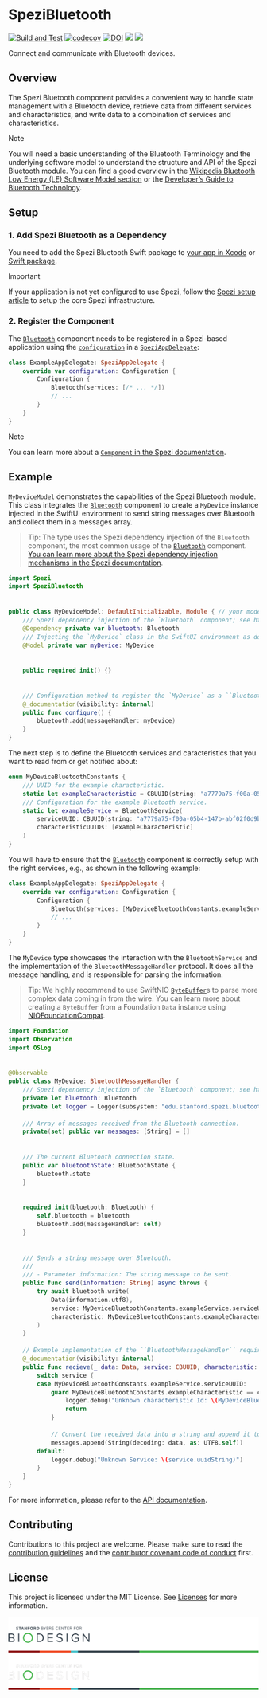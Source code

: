 <!--
                  
This source file is part of the Stanford Spezi open source project

SPDX-FileCopyrightText: 2022 Stanford University and the project authors (see CONTRIBUTORS.md)

SPDX-License-Identifier: MIT
             
-->

# SpeziBluetooth

[![Build and Test](https://github.com/StanfordSpezi/SpeziBluetooth/actions/workflows/build-and-test.yml/badge.svg)](https://github.com/StanfordSpezi/SpeziBluetooth/actions/workflows/build-and-test.yml)
[![codecov](https://codecov.io/gh/StanfordSpezi/SpeziBluetooth/graph/badge.svg?token=mgZAjyPJH4)](https://codecov.io/gh/StanfordSpezi/SpeziBluetooth)
[![DOI](https://zenodo.org/badge/DOI/10.5281/zenodo.10020080.svg)](https://doi.org/10.5281/zenodo.10020080)
[![](https://img.shields.io/endpoint?url=https%3A%2F%2Fswiftpackageindex.com%2Fapi%2Fpackages%2FStanfordSpezi%2FSpeziBluetooth%2Fbadge%3Ftype%3Dswift-versions)](https://swiftpackageindex.com/StanfordSpezi/SpeziBluetooth)
[![](https://img.shields.io/endpoint?url=https%3A%2F%2Fswiftpackageindex.com%2Fapi%2Fpackages%2FStanfordSpezi%2FSpeziBluetooth%2Fbadge%3Ftype%3Dplatforms)](https://swiftpackageindex.com/StanfordSpezi/SpeziBluetooth)

Connect and communicate with Bluetooth devices.


## Overview

The Spezi Bluetooth component provides a convenient way to handle state management with a Bluetooth device, retrieve data from different services and characteristics, and write data to a combination of services and characteristics.

> [!NOTE]  
> You will need a basic understanding of the Bluetooth Terminology and the underlying software model to understand the structure and API of the Spezi Bluetooth module. You can find a good overview in the [Wikipedia Bluetooth Low Energy (LE) Software Model section](https://en.wikipedia.org/wiki/Bluetooth_Low_Energy#Software_model) or the [Developer’s Guide
to Bluetooth Technology](https://www.bluetooth.com/blog/a-developers-guide-to-bluetooth/).


## Setup


### 1. Add Spezi Bluetooth as a Dependency

You need to add the Spezi Bluetooth Swift package to
[your app in Xcode](https://developer.apple.com/documentation/xcode/adding-package-dependencies-to-your-app#) or
[Swift package](https://developer.apple.com/documentation/xcode/creating-a-standalone-swift-package-with-xcode#Add-a-dependency-on-another-Swift-package).

> [!IMPORTANT]  
> If your application is not yet configured to use Spezi, follow the [Spezi setup article](https://swiftpackageindex.com/stanfordspezi/spezi/documentation/spezi/initial-setup) to setup the core Spezi infrastructure.


### 2. Register the Component

The [`Bluetooth`](https://swiftpackageindex.com/stanfordspezi/spezibluetooth/documentation/spezibluetooth/bluetooth) component needs to be registered in a Spezi-based application using the 
[`configuration`](https://swiftpackageindex.com/stanfordspezi/spezi/documentation/spezi/speziappdelegate/configuration) in a
[`SpeziAppDelegate`](https://swiftpackageindex.com/stanfordspezi/spezi/documentation/spezi/speziappdelegate):
```swift
class ExampleAppDelegate: SpeziAppDelegate {
    override var configuration: Configuration {
        Configuration {
            Bluetooth(services: [/* ... */])
            // ...
        }
    }
}
```

> [!NOTE]  
> You can learn more about a [`Component` in the Spezi documentation](https://swiftpackageindex.com/stanfordspezi/spezi/documentation/spezi/component).


## Example

`MyDeviceModel` demonstrates the capabilities of the Spezi Bluetooth module.
This class integrates the [`Bluetooth`](https://swiftpackageindex.com/stanfordspezi/spezibluetooth/documentation/spezibluetooth/bluetooth) component to create a `MyDevice` instance injected in the SwiftUI environment to send string messages over Bluetooth and collect them in a messages array.

> Tip: The type uses the Spezi dependency injection of the `Bluetooth` component, the most common usage of the [`Bluetooth`](https://swiftpackageindex.com/stanfordspezi/spezibluetooth/documentation/spezibluetooth/bluetooth) component. [You can learn more about the Spezi dependency injection mechanisms in the Spezi documentation](https://swiftpackageindex.com/stanfordspezi/spezi/documentation/spezi/component#Dependencies).

```swift
import Spezi
import SpeziBluetooth


public class MyDeviceModel: DefaultInitializable, Module { // your model the app configures
    /// Spezi dependency injection of the `Bluetooth` component; see https://swiftpackageindex.com/stanfordspezi/spezi/documentation/spezi/component#Dependencies for more details.
    @Dependency private var bluetooth: Bluetooth
    /// Injecting the `MyDevice` class in the SwiftUI environment as documented at https://swiftpackageindex.com/stanfordspezi/spezi/documentation/spezi/interactions-with-swiftui
    @Model private var myDevice: MyDevice
    
    
    public required init() {}
    
    
    /// Configuration method to register the `MyDevice` as a ``BluetoothMessageHandler`` for the Bluetooth component.
    @_documentation(visibility: internal)
    public func configure() {
        bluetooth.add(messageHandler: myDevice)
    }
}
```

The next step is to define the Bluetooth services and caracteristics that you want to read from or get notified about:
```swift
enum MyDeviceBluetoothConstants {
    /// UUID for the example characteristic.
    static let exampleCharacteristic = CBUUID(string: "a7779a75-f00a-05b4-147b-abf02f0d9b17")
    /// Configuration for the example Bluetooth service.
    static let exampleService = BluetoothService(
        serviceUUID: CBUUID(string: "a7779a75-f00a-05b4-147b-abf02f0d9b17"),
        characteristicUUIDs: [exampleCharacteristic]
    )
}
```

You will have to ensure that the [`Bluetooth`](https://swiftpackageindex.com/stanfordspezi/spezibluetooth/documentation/spezibluetooth/bluetooth) component is correctly setup with the right services, e.g., as shown in the following example:
```swift
class ExampleAppDelegate: SpeziAppDelegate {
    override var configuration: Configuration {
        Configuration {
            Bluetooth(services: [MyDeviceBluetoothConstants.exampleService])
            // ...
        }
    }
}
```

The `MyDevice` type showcases the interaction with the ``BluetoothService`` and the implementation of the ``BluetoothMessageHandler`` protocol.
It does all the message handling, and is responsible for parsing the information.

> Tip: We highly recommend to use SwiftNIO [`ByteBuffer`](https://swiftpackageindex.com/apple/swift-nio/2.61.1/documentation/niocore/bytebuffer)s to parse more complex data coming in from the wire. You can learn more about creating a `ByteBuffer` from a Foundation `Data` instance using [NIOFoundationCompat](https://swiftpackageindex.com/apple/swift-nio/2.61.1/documentation/niofoundationcompat/niocore/bytebuffer).

```swift
import Foundation
import Observation
import OSLog


@Observable
public class MyDevice: BluetoothMessageHandler {
    /// Spezi dependency injection of the `Bluetooth` component; see https://swiftpackageindex.com/stanfordspezi/spezi/documentation/spezi/component#Dependencies for more details.
    private let bluetooth: Bluetooth
    private let logger = Logger(subsystem: "edu.stanford.spezi.bluetooth", category: "Example")
    
    /// Array of messages received from the Bluetooth connection.
    private(set) public var messages: [String] = []
    
    
    /// The current Bluetooth connection state.
    public var bluetoothState: BluetoothState {
        bluetooth.state
    }
    
    
    required init(bluetooth: Bluetooth) {
        self.bluetooth = bluetooth
        bluetooth.add(messageHandler: self)
    }
    
    
    /// Sends a string message over Bluetooth.
    ///
    /// - Parameter information: The string message to be sent.
    public func send(information: String) async throws {
        try await bluetooth.write(
            Data(information.utf8),
            service: MyDeviceBluetoothConstants.exampleService.serviceUUID,
            characteristic: MyDeviceBluetoothConstants.exampleCharacteristic
        )
    }
    
    // Example implementation of the ``BluetoothMessageHandler`` requirements.
    @_documentation(visibility: internal)
    public func recieve(_ data: Data, service: CBUUID, characteristic: CBUUID) {
        switch service {
        case MyDeviceBluetoothConstants.exampleService.serviceUUID:
            guard MyDeviceBluetoothConstants.exampleCharacteristic == characteristic else {
                logger.debug("Unknown characteristic Id: \(MyDeviceBluetoothConstants.exampleCharacteristic)")
                return
            }
            
            // Convert the received data into a string and append it to the messages array.
            messages.append(String(decoding: data, as: UTF8.self))
        default:
            logger.debug("Unknown Service: \(service.uuidString)")
        }
    }
}
```

For more information, please refer to the [API documentation](https://swiftpackageindex.com/StanfordSpezi/SpeziBluetooth/documentation).


## Contributing

Contributions to this project are welcome. Please make sure to read the [contribution guidelines](https://github.com/StanfordSpezi/.github/blob/main/CONTRIBUTING.md) and the [contributor covenant code of conduct](https://github.com/StanfordSpezi/.github/blob/main/CODE_OF_CONDUCT.md) first.


## License

This project is licensed under the MIT License. See [Licenses](https://github.com/StanfordSpezi/SpeziContact/tree/main/LICENSES) for more information.

![Spezi Footer](https://raw.githubusercontent.com/StanfordSpezi/.github/main/assets/FooterLight.png#gh-light-mode-only)
![Spezi Footer](https://raw.githubusercontent.com/StanfordSpezi/.github/main/assets/FooterDark.png#gh-dark-mode-only)
